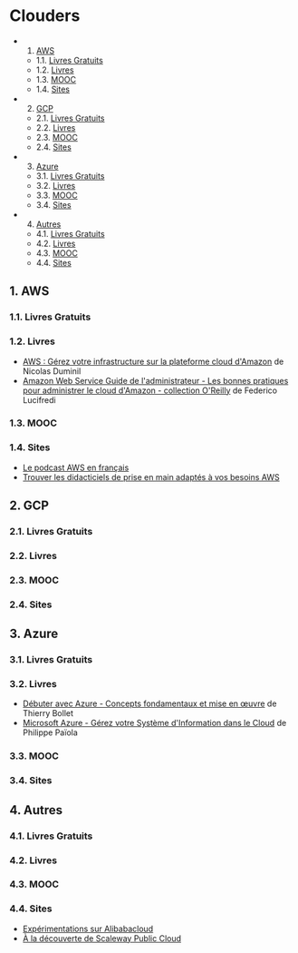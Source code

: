 # Clouders
<!-- vscode-markdown-toc -->
* 1. [AWS](#AWS)
	* 1.1. [Livres Gratuits](#LivresGratuits)
	* 1.2. [Livres](#Livres)
	* 1.3. [MOOC](#MOOC)
	* 1.4. [Sites](#Sites)
* 2. [GCP](#GCP)
	* 2.1. [Livres Gratuits](#LivresGratuits-1)
	* 2.2. [Livres](#Livres-1)
	* 2.3. [MOOC](#MOOC-1)
	* 2.4. [Sites](#Sites-1)
* 3. [Azure](#Azure)
	* 3.1. [Livres Gratuits](#LivresGratuits-1)
	* 3.2. [Livres](#Livres-1)
	* 3.3. [MOOC](#MOOC-1)
	* 3.4. [Sites](#Sites-1)
* 4. [Autres](#Autres)
	* 4.1. [Livres Gratuits](#LivresGratuits-1)
	* 4.2. [Livres](#Livres-1)
	* 4.3. [MOOC](#MOOC-1)
	* 4.4. [Sites](#Sites-1)

<!-- vscode-markdown-toc-config
	numbering=true
	autoSave=true
	/vscode-markdown-toc-config -->
<!-- /vscode-markdown-toc -->
##  1. <a name='AWS'></a>AWS

###  1.1. <a name='LivresGratuits'></a>Livres Gratuits

###  1.2. <a name='Livres'></a>Livres

* [AWS : Gérez votre infrastructure sur la plateforme cloud d'Amazon](https://amzn.to/3T2fSkl) de Nicolas Duminil
* [Amazon Web Service Guide de l'administrateur - Les bonnes pratiques pour administrer le cloud d'Amazon - collection O'Reilly](https://amzn.to/3RJAMUk) de Federico Lucifredi

###  1.3. <a name='MOOC'></a>MOOC

###  1.4. <a name='Sites'></a>Sites

* [Le podcast AWS en français](https://aws.amazon.com/fr/blogs/france/podcasts/)
* [Trouver les didacticiels de prise en main adaptés à vos besoins AWS](https://aws.amazon.com/fr/getting-started/hands-on/?getting-started-all.sort-by=item.additionalFields.sortOrder&getting-started-all.sort-order=asc&awsf.getting-started-category=*all&awsf.getting-started-level=*all&awsf.getting-started-content-type=*all)

##  2. <a name='GCP'></a>GCP

###  2.1. <a name='LivresGratuits-1'></a>Livres Gratuits

###  2.2. <a name='Livres-1'></a>Livres

###  2.3. <a name='MOOC-1'></a>MOOC

###  2.4. <a name='Sites-1'></a>Sites

##  3. <a name='Azure'></a>Azure

###  3.1. <a name='LivresGratuits-1'></a>Livres Gratuits

###  3.2. <a name='Livres-1'></a>Livres

* [Débuter avec Azure - Concepts fondamentaux et mise en œuvre](https://amzn.to/3C9folC) de Thierry Bollet
* [Microsoft Azure - Gérez votre Système d'Information dans le Cloud](https://amzn.to/3CAsyZt) de Philippe Païola

###  3.3. <a name='MOOC-1'></a>MOOC

###  3.4. <a name='Sites-1'></a>Sites

##  4. <a name='Autres'></a>Autres

###  4.1. <a name='LivresGratuits-1'></a>Livres Gratuits

###  4.2. <a name='Livres-1'></a>Livres

###  4.3. <a name='MOOC-1'></a>MOOC

###  4.4. <a name='Sites-1'></a>Sites

* [Expérimentations sur Alibabacloud](https://blog.zenika.com/2022/03/18/decouverte-dalibaba-cloud/)
* [À la découverte de Scaleway Public Cloud](https://blog.zenika.com/2022/09/07/a-la-decouverte-de-scaleway-public-cloud/)
